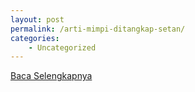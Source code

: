```yaml
---
layout: post
permalink: /arti-mimpi-ditangkap-setan/
categories:
    - Uncategorized
---
```


[Baca Selengkapnya](/02)